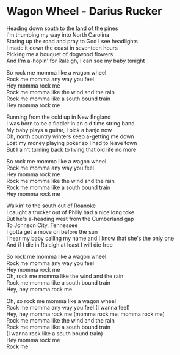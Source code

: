# Wagon Wheel - Darius Rucker

Heading down south to the land of the pines\
I'm thumbing my way into North Carolina\
Staring up the road and pray to God I see headlights\
I made it down the coast in seventeen hours\
Picking me a bouquet of dogwood flowers\
And I'm a-hopin' for Raleigh, I can see my baby tonight

So rock me momma like a wagon wheel\
Rock me momma any way you feel\
Hey momma rock me\
Rock me momma like the wind and the rain\
Rock me momma like a south bound train\
Hey momma rock me

Running from the cold up in New England\
I was born to be a fiddler in an old time string band\
My baby plays a guitar, I pick a banjo now\
Oh, north country winters keep a-getting me down\
Lost my money playing poker so I had to leave town\
But I ain't turning back to living that old life no more

So rock me momma like a wagon wheel\
Rock me momma any way you feel\
Hey momma rock me\
Rock me momma like the wind and the rain\
Rock me momma like a south bound train\
Hey momma rock me

Walkin' to the south out of Roanoke\
I caught a trucker out of Philly had a nice long toke\
But he's a-heading west from the Cumberland gap\
To Johnson City, Tennessee\
I gotta get a move on before the sun\
I hear my baby calling my name and I know that she's the only one\
And if I die in Raleigh at least I will die free

So rock me momma like a wagon wheel\
Rock me momma any way you feel\
Hey momma rock me\
Oh, rock me momma like the wind and the rain\
Rock me momma like a south bound train\
Hey, hey momma rock me

Oh, so rock me momma like a wagon wheel\
Rock me momma any way you feel (I wanna feel)\
Hey, hey momma rock me (momma rock me, momma rock me)\
Rock me momma like the wind and the rain\
Rock me momma like a south bound train\
(I wanna rock like a south bound train)\
Hey momma rock me\
Rock me